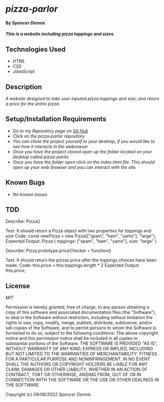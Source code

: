 # _pizza-parlor_
 
#### By _**Spencer Dennis**_
 
#### _This is a website including pizza toppings and sizes._
 
## Technologies Used
 
* _HTML_
* _CSS_
* _JavaScript_
 
 
## Description
 
_A website designed to take user inputed pizza toppings and size; and return a price for the entire pizza._
 
## Setup/Installation Requirements
 
* _Go to my Repository page on [Git Hub](https://github.com/SpencerJDennis/pizza-parlor)_
* _Click on the pizza-parlor repository_
* _You can clone the project yourself to your desktop, if you would like to see how it interacts in the webrowser_
* _Once you have the project cloned open up the folder located on your desktop called pizza-parlor._
* _Once you have the folder open click on the index.html file. This should open up your web browser and you can interact with the site._ 
 
## Known Bugs
 
* _No known issues_

## TDD
 
Describe: Pizza()

Test: It should return a Pizza object with two properties for toppings and size
Code: const newPizza = new Pizza(["spam", "ham", "yams"], "large");
Expected Output: Pizza { toppings: ["spam", "ham", "yams"], size: "large" }

Describe: Pizza.prototype.priceChecker = function()

Test: It should return the pizzas price after the toppings choices have been made.
Code: this.price = this.toppings.length * 2
Expected Output: this.price;

## License

_MIT_
 
Permission is hereby granted, free of charge, to any person obtaining a copy of this software and associated documentation files (the "Software"), to deal in the Software without restriction, including without limitation the rights to use, copy, modify, merge, publish, distribute, sublicense, and/or sell copies of the Software, and to permit persons to whom the Software is furnished to do so, subject to the following conditions:
The above copyright notice and this permission notice shall be included in all copies or substantial portions of the Software.
THE SOFTWARE IS PROVIDED "AS IS", WITHOUT WARRANTY OF ANY KIND, EXPRESS OR IMPLIED, INCLUDING BUT NOT LIMITED TO THE WARRANTIES OF MERCHANTABILITY, FITNESS FOR A PARTICULAR PURPOSE AND NONINFRINGEMENT. IN NO EVENT SHALL THE AUTHORS OR COPYRIGHT HOLDERS BE LIABLE FOR ANY CLAIM, DAMAGES OR OTHER LIABILITY, WHETHER IN AN ACTION OF CONTRACT, TORT OR OTHERWISE, ARISING FROM, OUT OF OR IN CONNECTION WITH THE SOFTWARE OR THE USE OR OTHER DEALINGS IN THE SOFTWARE
 
Copyright (c) _09/06/2022_ _Spencer Dennis_